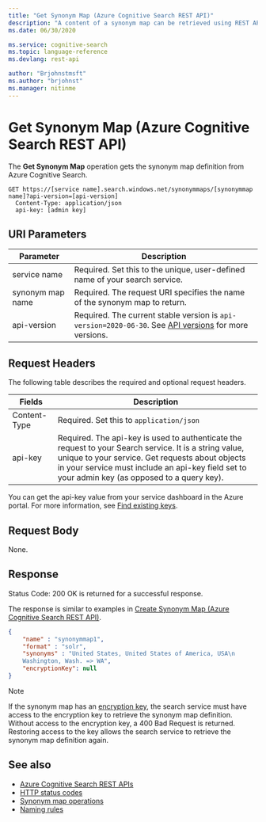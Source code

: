 ```yaml
---
title: "Get Synonym Map (Azure Cognitive Search REST API)"
description: "A content of a synonym map can be retrieved using REST API in Azure Cognitive Search."
ms.date: 06/30/2020

ms.service: cognitive-search
ms.topic: language-reference
ms.devlang: rest-api

author: "Brjohnstmsft"
ms.author: "brjohnst"
ms.manager: nitinme
---
```

# Get Synonym Map (Azure Cognitive Search REST API)

The **Get Synonym Map** operation gets the synonym map definition from Azure Cognitive Search.  

```http  
GET https://[service name].search.windows.net/synonymmaps/[synonymmap name]?api-version=[api-version]  
  Content-Type: application/json  
  api-key: [admin key]  
```  

## URI Parameters

| Parameter  | Description  |
|-------------|--------------|
| service name | Required. Set this to the unique, user-defined name of your search service. |
| synonym map name  | Required. The request URI specifies the name of the synonym map to return. |
| api-version | Required. The current stable version is `api-version=2020-06-30`. See [API versions](search-service-api-versions.md) for more versions.|

## Request Headers

The following table describes the required and optional request headers.  

|Fields              |Description      |  
|--------------------|-----------------|  
|Content-Type|Required. Set this to `application/json`|  
|api-key|Required. The api-key is used to authenticate the request to your Search service. It is a string value, unique to your service. Get requests about objects in your service must include an api-key field set to your admin key (as opposed to a query key).|  

You can get the api-key value from your service dashboard in the Azure portal. For more information, see [Find existing keys](/azure/search/search-security-api-keys#find-existing-keys).

## Request Body

None.  

## Response

Status Code: 200 OK is returned for a successful response.  

The response is similar to examples in [Create Synonym Map &#40;Azure Cognitive Search REST API&#41;](create-synonym-map.md).  

```json
{
    "name" : "synonymmap1",  
    "format" : "solr",  
    "synonyms" : "United States, United States of America, USA\n
    Washington, Wash. => WA",
    "encryptionKey": null
}

```

> [!NOTE]
> If the synonym map has an [encryption key](/azure/search/search-security-manage-encryption-keys), the search service must have access to the encryption key to retrieve the synonym map definition. Without access to the encryption key, a 400 Bad Request is returned. Restoring access to the key allows the search service to retrieve the synonym map definition again.

## See also

* [Azure Cognitive Search REST APIs](index.md)
* [HTTP status codes](http-status-codes.md)
* [Synonym map operations](synonym-map-operations.md)
* [Naming rules](naming-rules.md)
